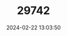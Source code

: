 ---
title: "29742"
category: "Rangifer tarandus"
draft: false
date: 2024-02-22 13:03:50
languages:
  English: ["Caribou", "Peary Caribou", "Reindeer"]
  Sami languages (Other): ["Boazo"]
  Russian: ["Cеверный олень"]
  Finnish: ["Metsäpeura"]
  Norwegian: ["Reinsdyr"]
  French: ["Renne"]
  Spanish; Castilian: ["Reno"]
  Danish: ["Rensdyr"]
  Mongolian: ["Tsaa Buga"]
---